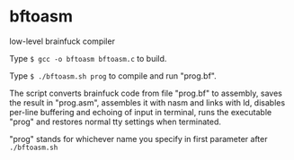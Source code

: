# bftoasm
low-level brainfuck compiler

Type `$ gcc -o bftoasm bftoasm.c` to build.

Type `$ ./bftoasm.sh prog` to compile and run "prog.bf".

The script converts brainfuck code from file "prog.bf" to assembly, saves the result in "prog.asm", assembles it with nasm and links with ld, disables per-line buffering and echoing of input in terminal, runs the executable "prog" and restores normal tty settings when terminated.

"prog" stands for whichever name you specify in first parameter after `./bftoasm.sh`
